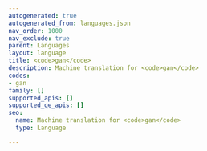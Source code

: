 ```yaml
---
autogenerated: true
autogenerated_from: languages.json
nav_order: 1000
nav_exclude: true
parent: Languages
layout: language
title: <code>gan</code>
description: Machine translation for <code>gan</code>
codes:
- gan
family: []
supported_apis: []
supported_qe_apis: []
seo:
  name: Machine translation for <code>gan</code>
  type: Language

---
```


